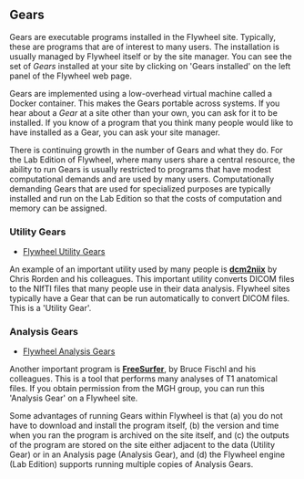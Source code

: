 ## Gears
Gears are executable programs installed in the Flywheel site.  Typically, these are programs that are of interest to many users. The installation is usually managed by Flywheel itself or by the site manager.  You can see the set of *Gears* installed at your site by clicking on 'Gears installed' on the left panel of the Flywheel web page.  

Gears are implemented using a low-overhead virtual machine called a Docker container.  This makes the Gears portable across systems.  If you hear about a *Gear* at a site other than your own, you can ask for it to be installed.  If you know of a program that you think many people would like to have installed as a Gear, you can ask your site manager.

There is continuing growth in the number of Gears and what they do. For the Lab Edition of Flywheel, where many users share a central resource, the ability to run Gears is usually restricted to programs that have modest computational demands and are used by many users.  Computationally demanding Gears that are used for specialized purposes are typically installed and run on the Lab Edition so that the costs of computation and memory can be assigned.

### Utility Gears
* [Flywheel Utility Gears](https://docs.flywheel.io/display/EM/Utility+Gears)

An example of an important utility used by many people is [**dcm2niix**](https://github.com/rordenlab/dcm2niix) by Chris Rorden and his colleagues.  This important utility converts DICOM files to the NIfTI files that many people use in their data analysis.  Flywheel sites typically have a Gear that can be run automatically to convert DICOM files.  This is a 'Utility Gear'.

### Analysis Gears
* [Flywheel Analysis Gears](https://docs.flywheel.io/display/EM/Analysis+Gears)

Another important program is [**FreeSurfer**](https://surfer.nmr.mgh.harvard.edu/), by Bruce Fischl and his colleagues. This is a tool that performs many analyses of T1 anatomical files.  If you obtain permission from the MGH group, you can run this 'Analysis Gear' on a Flywheel site.

Some advantages of running Gears within Flywheel is that (a) you do not have to download and install the program itself, (b) the version and time when you ran the program is archived on the site itself, and (c) the outputs of the program are stored on the site either adjacent to the data (Utility Gear) or in an Analysis page (Analysis Gear), and (d) the Flywheel engine (Lab Edition) supports running multiple copies of Analysis Gears.

